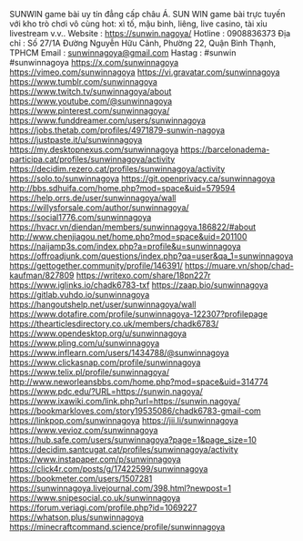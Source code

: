 SUNWIN game bài uy tín đẳng cấp châu Á. SUN WIN game bài trực tuyến với kho trò chơi vô cùng hot: xì tố, mậu binh, liêng, live casino, tài xỉu livestream v.v..
Website : https://sunwin.nagoya/
Hotline : 0908836373
Địa chỉ : Số 27/1A Đường Nguyễn Hữu Cảnh, Phường 22, Quận Bình Thạnh, TPHCM
Email : sunwinnagoya@gmail.com
Hastag : #sunwin #sunwinnagoya
https://x.com/sunwinnagoya
https://vimeo.com/sunwinnagoya
https://vi.gravatar.com/sunwinnagoya
https://www.tumblr.com/sunwinnagoya
https://www.twitch.tv/sunwinnagoya/about
https://www.youtube.com/@sunwinnagoya
https://www.pinterest.com/sunwinnagoya/
https://www.funddreamer.com/users/sunwinnagoya
https://jobs.thetab.com/profiles/4971879-sunwin-nagoya
https://justpaste.it/u/sunwinnagoya
https://my.desktopnexus.com/sunwinnagoya
https://barcelonadema-participa.cat/profiles/sunwinnagoya/activity
https://decidim.rezero.cat/profiles/sunwinnagoya/activity
https://solo.to/sunwinnagoya
https://git.openprivacy.ca/sunwinnagoya
http://bbs.sdhuifa.com/home.php?mod=space&uid=579594
https://help.orrs.de/user/sunwinnagoya/wall
https://willysforsale.com/author/sunwinnagoya/
https://social1776.com/sunwinnagoya
https://hvacr.vn/diendan/members/sunwinnagoya.186822/#about
http://www.chenjiagou.net/home.php?mod=space&uid=201100
https://naijamp3s.com/index.php?a=profile&u=sunwinnagoya
https://offroadjunk.com/questions/index.php?qa=user&qa_1=sunwinnagoya
https://gettogether.community/profile/146391/
https://muare.vn/shop/chad-kaufman/827809
https://writexo.com/share/18pn227r
https://www.iglinks.io/chadk6783-txf
https://zaap.bio/sunwinnagoya
https://gitlab.vuhdo.io/sunwinnagoya
https://hangoutshelp.net/user/sunwinnagoya/wall
https://www.dotafire.com/profile/sunwinnagoya-122307?profilepage
https://thearticlesdirectory.co.uk/members/chadk6783/
https://www.opendesktop.org/u/sunwinnagoya
https://www.pling.com/u/sunwinnagoya
https://www.inflearn.com/users/1434788/@sunwinnagoya
https://www.clickasnap.com/profile/sunwinnagoya
https://www.telix.pl/profile/sunwinnagoya/
http://www.neworleansbbs.com/home.php?mod=space&uid=314774
https://www.pdc.edu/?URL=https://sunwin.nagoya/
https://www.ixawiki.com/link.php?url=https://sunwin.nagoya/
https://bookmarkloves.com/story19535086/chadk6783-gmail-com
https://linkpop.com/sunwinnagoya
https://jii.li/sunwinnagoya
https://www.vevioz.com/sunwinnagoya
https://hub.safe.com/users/sunwinnagoya?page=1&page_size=10
https://decidim.santcugat.cat/profiles/sunwinnagoya/activity
https://www.instapaper.com/p/sunwinnagoya
https://click4r.com/posts/g/17422599/sunwinnagoya
https://bookmeter.com/users/1507281
https://sunwinnagoya.livejournal.com/398.html?newpost=1
https://www.snipesocial.co.uk/sunwinnagoya
https://forum.veriagi.com/profile.php?id=1069227
https://whatson.plus/sunwinnagoya
https://minecraftcommand.science/profile/sunwinnagoya
